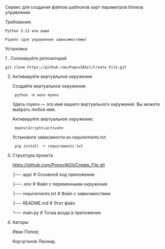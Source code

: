 Сервис для создания файлов шаблонов карт параметров блоков управления

Требования:

	Python 3.13 или выше

	Pipenv (для управления зависимостями)

Установка:

1 . Склонируйте репозиторий

	git clone https://github.com/PopovIAGit/Create_File.git

2. Активируйте виртуальное окружение
 
	Создайте виртуальное окружение:

		python -m venv myenv
		
    Здесь myenv — это имя вашего виртуального окружения. Вы можете выбрать любое имя.

	Активируйте виртуальное окружение:

		myenv\Scripts\activate

	Установите зависимости из requirements.txt:
	
		pip install -r requirements.txt

3. Структура проекта
				
	https://github.com/PopovIAGit/Create_File.git

	├── app/                  # Основной код приложения

	├── .env                  # Файл с переменными окружения

	├── requirements.txt      # Файл с зависимостями

	├── README.md             # Этот файл

	└── main.py               # Точка входа в приложение

4. Авторы
   
	Иван Попов;

	Корчуганов Леонид.

